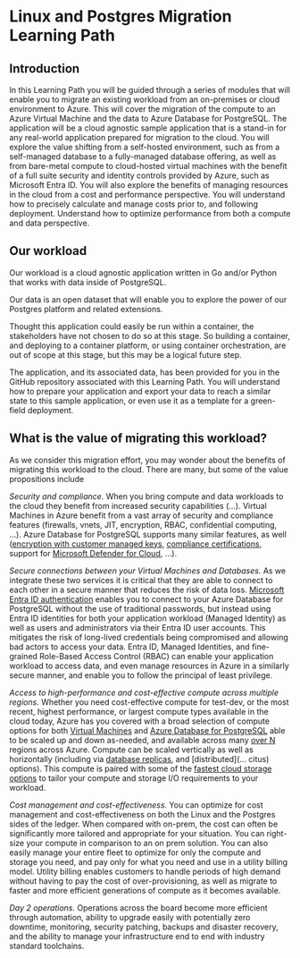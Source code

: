 # Linux and Postgres Migration Learning Path 

## Introduction 

In this Learning Path you will be guided through a series of modules that will enable you to migrate an existing workload from an on-premises or cloud environment to Azure. This will cover the migration of the compute to an Azure Virtual Machine and the data to Azure Database for PostgreSQL. The application will be a cloud agnostic sample application that is a stand-in for any real-world application prepared for migration to the cloud. You will explore the value shifting from a self-hosted environment, such as from a self-managed database to a fully-managed database offering, as well as from bare-metal compute to cloud-hosted virtual machines with the benefit of a full suite security and identity controls provided by Azure, such as Microsoft Entra ID. You will also explore the benefits of managing resources in the cloud from a cost and performance perspective. You will understand how to precisely calculate and manage costs prior to, and following deployment. Understand how to optimize performance from both a compute and data perspective. 

## Our workload 

Our workload is a cloud agnostic application written in Go and/or Python that works with data inside of PostgreSQL. 

Our data is an open dataset that will enable you to explore the power of our Postgres platform and related extensions. 

Thought this application could easily be run within a container, the stakeholders have not chosen to do so at this stage. So building a container, and deploying to a container platform, or using container orchestration, are out of scope at this stage, but this may be a logical future step. 

The application, and its associated data, has been provided for you in the GitHub repository associated with this Learning Path. You will understand how to prepare your application and export your data to reach a similar state to this sample application, or even use it as a template for a green-field deployment. 


## What is the value of migrating this workload? 

As we consider this migration effort, you may wonder about the benefits of migrating this workload to the cloud. There are many, but some of the value propositions include 

*Security and compliance.* When you bring compute and data workloads to the cloud they benefit from increased security capabilities (...). Virtual Machines in Azure benefit from a vast array of security and compliance features (firewalls, vnets, JIT, encryption, RBAC, confidential computing, ...). Azure Database for PostgreSQL supports many similar features, as well ([encryption with customer managed keys](https://learn.microsoft.com/en-us/azure/postgresql/flexible-server/concepts-data-encryption), [compliance certifications](https://learn.microsoft.com/en-us/azure/postgresql/flexible-server/concepts-compliance), support for [Microsoft Defender for Cloud](https://learn.microsoft.com/en-us/azure/postgresql/flexible-server/concepts-security#microsoft-defender-for-cloud-support), ...).  

*Secure connections between your Virtual Machines and Databases.* As we integrate these two services it is critical that they are able to connect to each other in a secure manner that reduces the risk of data loss. [Microsoft Entra ID authentication](https://learn.microsoft.com/en-us/azure/postgresql/flexible-server/concepts-azure-ad-authentication) enables you to connect to your Azure Database for PostgreSQL without the use of traditional passwords, but instead using Entra ID identities for both your application workload (Managed Identity) as well as users and administrators via their Entra ID user accounts. This mitigates the risk of long-lived credentials being compromised and allowing bad actors to access your data. Entra ID, Managed Identities, and fine-grained Role-Based Access Control (RBAC) can enable your application workload to access data, and even manage resources in Azure in a similarly secure manner, and enable you to follow the principal of least privilege. 

*Access to high-performance and cost-effective compute across multiple regions.* Whether you need cost-effective compute for test-dev, or the most recent, highest performance, or largest compute types available in the cloud today, Azure has you covered with a broad selection of compute options for both [Virtual Machines](https://learn.microsoft.com/en-us/azure/virtual-machines/sizes/overview) and [Azure Database for PostgreSQL](https://learn.microsoft.com/en-us/azure/postgresql/flexible-server/concepts-compute) able to be scaled up and down as-needed, and available across many [over N]() regions across Azure. Compute can be scaled vertically as well as horizontally (including via [database replicas](...), and [distributed](... citus) options). This compute is paired with some of the [fastest cloud storage options](https://learn.microsoft.com/en-us/azure/virtual-machines/disks-types) to tailor your compute and storage I/O requirements to your workload. 

*Cost management and cost-effectiveness.* You can optimize for cost management and cost-effectiveness on both the Linux and the Postgres sides of the ledger. When compared with on-prem, the cost can often be significantly more tailored and appropriate for your situation. You can right-size your compute in comparison to an on prem solution. You can also easily manage your entire fleet to optimize for only the compute and storage you need, and pay only for what you need and use in a utility billing model. Utility billing enables customers to handle periods of high demand without having to pay the cost of over-provisioning, as well as migrate to faster and more efficient generations of compute as it becomes available. 

*Day 2 operations.* Operations across the board become more efficient through automation, ability to upgrade easily with potentially zero downtime, monitoring, security patching, backups and disaster recovery, and the ability to manage your infrastructure end to end with industry standard toolchains. 
